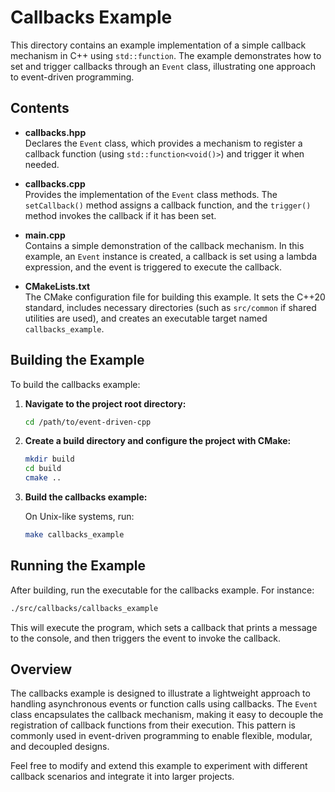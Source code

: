 # Callbacks Example

This directory contains an example implementation of a simple callback mechanism in C++ using `std::function`. The example demonstrates how to set and trigger callbacks through an `Event` class, illustrating one approach to event-driven programming.

## Contents

- **callbacks.hpp**  
  Declares the `Event` class, which provides a mechanism to register a callback function (using `std::function<void()>`) and trigger it when needed.

- **callbacks.cpp**  
  Provides the implementation of the `Event` class methods. The `setCallback()` method assigns a callback function, and the `trigger()` method invokes the callback if it has been set.

- **main.cpp**  
  Contains a simple demonstration of the callback mechanism. In this example, an `Event` instance is created, a callback is set using a lambda expression, and the event is triggered to execute the callback.

- **CMakeLists.txt**  
  The CMake configuration file for building this example. It sets the C++20 standard, includes necessary directories (such as `src/common` if shared utilities are used), and creates an executable target named `callbacks_example`.

## Building the Example

To build the callbacks example:

1. **Navigate to the project root directory:**

   ```bash
   cd /path/to/event-driven-cpp
   ```

2. **Create a build directory and configure the project with CMake:**

   ```bash
   mkdir build
   cd build
   cmake ..
   ```

3. **Build the callbacks example:**

   On Unix-like systems, run:

   ```bash
   make callbacks_example
   ```

## Running the Example

After building, run the executable for the callbacks example. For instance:

```bash
./src/callbacks/callbacks_example
```

This will execute the program, which sets a callback that prints a message to the console, and then triggers the event to invoke the callback.

## Overview

The callbacks example is designed to illustrate a lightweight approach to handling asynchronous events or function calls using callbacks. The `Event` class encapsulates the callback mechanism, making it easy to decouple the registration of callback functions from their execution. This pattern is commonly used in event-driven programming to enable flexible, modular, and decoupled designs.

Feel free to modify and extend this example to experiment with different callback scenarios and integrate it into larger projects.
